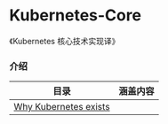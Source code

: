 # Kubernetes-Core

《Kubernetes 核心技术实现译》

### 介绍

|   目录   | 涵盖内容  |  
|  ----  | ----  |  
|  [Why Kubernetes exists](.pod_restart_oom.md) |  | 